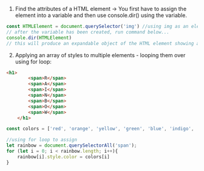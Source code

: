1. Find the attributes of a HTML element -> You first have to assign the element into a variable and then use console.dir() using the variable.
```js
const HTMLElement = document.querySelector('img') //using img as an element example
// after the variable has been created, run command below...
console.dir(HTMLElement)
// this will produce an expandable object of the HTML element showing all its Attributes
```

2. Applying an array of styles to multiple elements - looping them over using for loop:
```html
<h1>
        <span>R</span>
        <span>A</span>
        <span>I</span>
        <span>N</span>
        <span>B</span>
        <span>O</span>
        <span>W</span>
    </h1>
```
```js
const colors = ['red', 'orange', 'yellow', 'green', 'blue', 'indigo', 'violet']; //an array of styles that you'll put

//using for loop to assign
let rainbow = document.querySelectorAll('span');
for (let i = 0; i < rainbow.length; i++){
    rainbow[i].style.color = colors[i]
}
```
